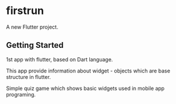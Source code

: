 # firstrun

A new Flutter project.

## Getting Started
1st app with flutter, based on Dart language.

This app provide information about widget - objects which are base structure in flutter.

Simple quiz game which shows basic widgets used in mobile app programing.
